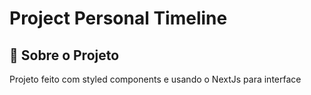 # Project Personal Timeline

## 📌 Sobre o Projeto

Projeto feito com styled components e usando o NextJs para interface
